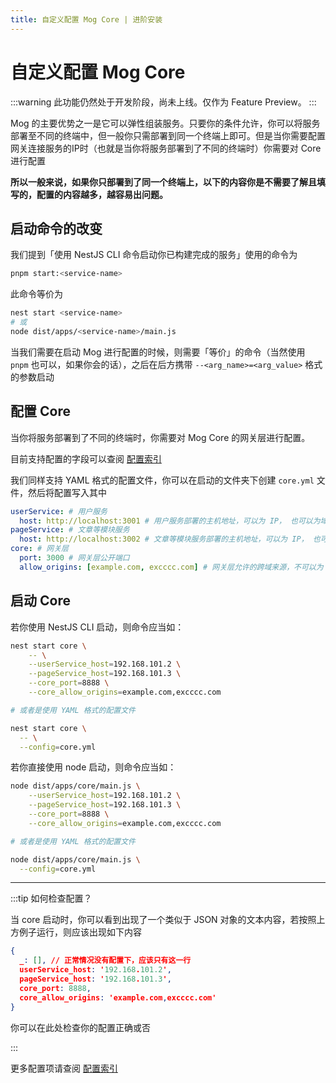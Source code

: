 ```yaml
---
title: 自定义配置 Mog Core | 进阶安装
---
```


# 自定义配置 Mog Core <Badge text="Feature Preview" color="gray" />

:::warning
此功能仍然处于开发阶段，尚未上线。仅作为 Feature Preview。
:::

Mog 的主要优势之一是它可以弹性组装服务。只要你的条件允许，你可以将服务部署至不同的终端中，但一般你只需部署到同一个终端上即可。但是当你需要配置网关连接服务的IP时（也就是当你将服务部署到了不同的终端时）你需要对 Core 进行配置

**所以一般来说，如果你只部署到了同一个终端上，以下的内容你是不需要了解且填写的，配置的内容越多，越容易出问题。**


## 启动命令的改变

我们提到「使用 NestJS CLI 命令启动你已构建完成的服务」使用的命令为

```bash
pnpm start:<service-name>
```

此命令等价为

```bash
nest start <service-name>
# 或
node dist/apps/<service-name>/main.js
```

当我们需要在启动 Mog 进行配置的时候，则需要「等价」的命令（当然使用 `pnpm` 也可以，如果你会的话），之后在后方携带 `--<arg_name>=<arg_value>` 格式的参数启动

## 配置 Core

当你将服务部署到了不同的终端时，你需要对 Mog Core 的网关层进行配置。

目前支持配置的字段可以查阅 [配置索引](/install/)

我们同样支持 YAML 格式的配置文件，你可以在启动的文件夹下创建 `core.yml` 文件，然后将配置写入其中

```yaml
userService: # 用户服务
  host: http://localhost:3001 # 用户服务部署的主机地址，可以为 IP， 也可以为域名
pageService: # 文章等模块服务
  host: http://localhost:3002 # 文章等模块服务部署的主机地址，可以为 IP， 也可以为域名
core: # 网关层
  port: 3000 # 网关层公开端口
  allow_origins: [example.com, excccc.com] # 网关层允许的跨域来源，不可以为 `*`，使用 `,` 进行分隔
```

## 启动 Core

若你使用 NestJS CLI 启动，则命令应当如：

```bash
nest start core \
	-- \
	--userService_host=192.168.101.2 \
	--pageService_host=192.168.101.3 \
	--core_port=8888 \
	--core_allow_origins=example.com,excccc.com

# 或者是使用 YAML 格式的配置文件

nest start core \
  -- \
  --config=core.yml
```

若你直接使用 node 启动，则命令应当如：

```bash
node dist/apps/core/main.js \
	--userService_host=192.168.101.2 \
	--pageService_host=192.168.101.3 \
	--core_port=8888 \
	--core_allow_origins=example.com,excccc.com

# 或者是使用 YAML 格式的配置文件

node dist/apps/core/main.js \
  --config=core.yml
```

---

:::tip 如何检查配置？

当 core 启动时，你可以看到出现了一个类似于 JSON 对象的文本内容，若按照上方例子运行，则应该出现如下内容

```json
{                                                                     
  _: [], // 正常情况没有配置下，应该只有这一行
  userService_host: '192.168.101.2',
  pageService_host: '192.168.101.3',
  core_port: 8888,
  core_allow_origins: 'example.com,excccc.com'
}
```

你可以在此处检查你的配置正确或否

:::

更多配置项请查阅 [配置索引](/install/)